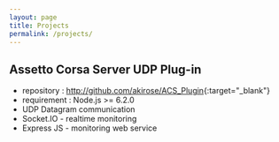 ```yaml
---
layout: page
title: Projects
permalink: /projects/
---
```


## Assetto Corsa Server UDP Plug-in
* repository : <http://github.com/akirose/ACS_Plugin>{:target="_blank"}
* requirement : Node.js >= 6.2.0
* UDP Datagram communication
* Socket.IO - realtime monitoring
* Express JS - monitoring web service